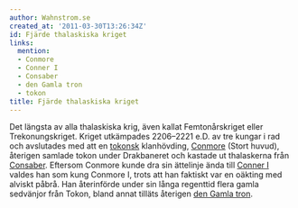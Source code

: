 ```yaml
---
author: Wahnstrom.se
created_at: '2011-03-30T13:26:34Z'
id: Fjärde thalaskiska kriget
links:
  mention:
  - Conmore
  - Conner I
  - Consaber
  - den Gamla tron
  - tokon
title: Fjärde thalaskiska kriget
---
```


Det längsta av alla thalaskiska krig, även kallat Femtonårskriget eller Trekonungskriget. Kriget
utkämpades 2206–2221 e.D. av tre kungar i rad och avslutades med att en [tokonsk] klanhövding,
[Conmore] (Stort huvud), återigen samlade tokon under Drakbaneret och kastade ut thalaskerna från
[Consaber]. Eftersom Conmore kunde dra sin ättelinje ända till [Conner I] valdes han som kung
Conmore I, trots att han faktiskt var en oäkting med alviskt påbrå. Han återinförde under sin långa
regenttid flera gamla sedvänjor från Tokon, bland annat tilläts återigen [den Gamla tron].

  [tokonsk]: tokon
  [Conmore]: Conmore
  [Consaber]: Consaber
  [Conner I]: Conner_I
  [den Gamla tron]: den_Gamla_tron
